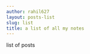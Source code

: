 ```yaml
---
author: rahil627
layout: posts-list
slug: list
title: a list of all my notes
---
```


<!-- adding text here doesn't do anything -->
list of posts
